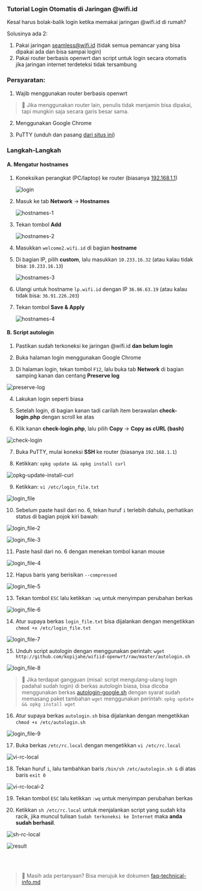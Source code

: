 ### **Tutorial Login Otomatis di Jaringan @wifi.id**

Kesal harus bolak-balik login ketika memakai jaringan @wifi.id di rumah?

Solusinya ada 2:

1. Pakai jaringan seamless@wifi.id (tidak semua pemancar yang bisa dipakai ada dan bisa sampai login)
2. Pakai router berbasis openwrt dan script untuk login secara otomatis jika jaringan internet terdeteksi tidak tersambung

### **Persyaratan:**

1. Wajib menggunakan router berbasis openwrt

> :loudspeaker: Jika menggunakan router lain, penulis tidak menjamin bisa dipakai, tapi mungkin saja secara garis besar sama.

2. Menggunakan Google Chrome

3. PuTTY (unduh dan pasang [dari situs ini](https://www.chiark.greenend.org.uk/~sgtatham/putty/latest.html))

### **Langkah-Langkah**
#### **A. Mengatur hostnames**
1. Koneksikan perangkat (PC/laptop) ke router (biasanya [192.168.1.1](http://192.168.1.1))

   ![login](pics/01-login-router.png)

2. Masuk ke tab **Network** -> **Hostnames**

   ![hostnames-1](pics/autologin/18-hostnames-1.png)

3. Tekan tombol **Add**

   ![hostnames-2](pics/autologin/19-hostnames-2.png)

4. Masukkan ```welcome2.wifi.id``` di bagian **hostname**

5. Di bagian IP, pilih **custom**, lalu masukkan ```10.233.16.32``` (atau kalau tidak bisa: ```10.233.16.13```)

   ![hostnames-3](pics/autologin/20-hostnames-3.png)

6. Ulangi untuk hostname ```lp.wifi.id``` dengan IP ```36.86.63.19``` (atau kalau tidak bisa: ```36.91.226.203```)

7. Tekan tombol **Save & Apply**

   ![hostnames-4](pics/autologin/21-hostnames-4.png)

#### **B. Script autologin**
1. Pastikan sudah terkoneksi ke jaringan @wifi.id **dan belum login**

2. Buka halaman login menggunakan Google Chrome

3. Di halaman login, tekan tombol ```F12```, lalu buka tab **Network** di bagian samping kanan dan centang **Preserve log**

![preserve-log](pics/autologin/01-chrome-preserve-log.png)

4. Lakukan login seperti biasa

5. Setelah login, di bagian kanan tadi carilah item berawalan **check-login.php** dengan scroll ke atas

6. Klik kanan **check-login.php**, lalu pilih **Copy** -> **Copy as cURL (bash)**

![check-login](pics/autologin/02-check-login.png)

7. Buka PuTTY, mulai koneksi **SSH** ke router (biasanya ```192.168.1.1```)

8. Ketikkan: ```opkg update && opkg install curl```

![opkg-update-install-curl](pics/autologin/opkg-update-install-curl.png)

9. Ketikkan: ```vi /etc/login_file.txt```

![login_file](pics/autologin/login_file.png)

10. Sebelum paste hasil dari no. 6, tekan huruf ```i``` terlebih dahulu, perhatikan status di bagian pojok kiri bawah:

![login_file-2](pics/autologin/login_file-2.png)

![login_file-3](pics/autologin/login_file-3.png)

11. Paste hasil dari no. 6 dengan menekan tombol kanan mouse

![login_file-4](pics/autologin/login_file-4.png)

12. Hapus baris yang berisikan ```--compressed```

![login_file-5](pics/autologin/login_file-5.png)

13. Tekan tombol ```ESC``` lalu ketikkan ```:wq``` untuk menyimpan perubahan berkas

![login_file-6](pics/autologin/login_file-6.png)

14. Atur supaya berkas ```login_file.txt``` bisa dijalankan dengan mengetikkan ```chmod +x /etc/login_file.txt```

![login_file-7](pics/autologin/login_file-7.png)

15. Unduh script autologin dengan menggunakan perintah: ```wget http://github.com/kopijahe/wifiid-openwrt/raw/master/autologin.sh```

![login_file-8](pics/autologin/login_file-8.png)

> :pushpin: Jika terdapat gangguan (misal: script mengulang-ulang login padahal sudah login) di berkas autologin biasa, bisa dicoba menggunakan berkas [autologin-google.sh](autologin-google.sh) dengan syarat sudah memasang paket tambahan ```wget``` menggunakan perintah: ```opkg update && opkg install wget```

16. Atur supaya berkas ```autologin.sh``` bisa dijalankan dengan mengetikkan ```chmod +x /etc/autologin.sh```

![login_file-9](pics/autologin/login_file-9.png)

17. Buka berkas ```/etc/rc.local``` dengan mengetikkan ```vi /etc/rc.local```

![vi-rc-local](pics/autologin/14-vi-rc-local.png)

18. Tekan huruf ```i```, lalu tambahkan baris ```/bin/sh /etc/autologin.sh &``` di atas baris ```exit 0```

![vi-rc-local-2](pics/autologin/15-vi-rc-local-2.png)

19. Tekan tombol ```ESC``` lalu ketikkan ```:wq``` untuk menyimpan perubahan berkas

20. Ketikkan ```sh /etc/rc.local``` untuk menjalankan script yang sudah kita racik, jika muncul tulisan ```Sudah terkoneksi ke Internet``` maka **anda sudah berhasil**.

![sh-rc-local](pics/autologin/16-sh-rc-local.png)

![result](pics/autologin/login_file-10.png)

<br><br>
> :loudspeaker: Masih ada pertanyaan? Bisa merujuk ke dokumen [faq-technical-info.md](faq-technical-info.md)